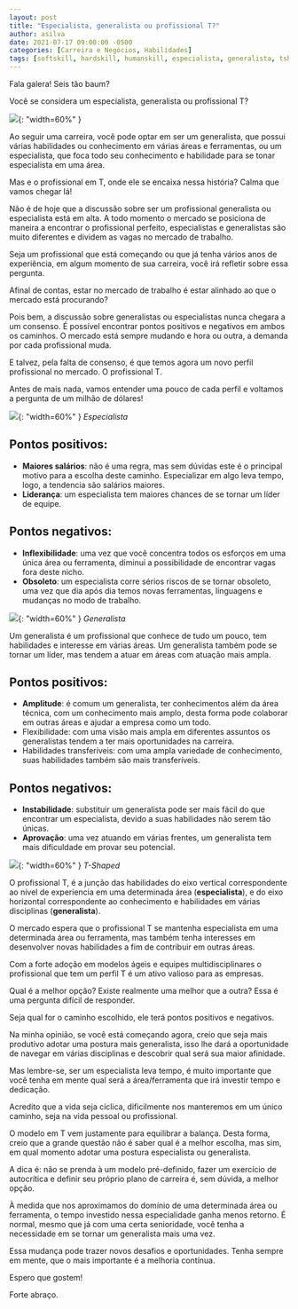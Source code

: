 ```yaml
---
layout: post
title: "Especialista, generalista ou profissional T?"
author: asilva
date: 2021-07-17 09:00:00 -0500
categories: [Carreira e Negócios, Habilidades]
tags: [softskill, hardskill, humanskill, especialista, generalista, tshape, habilidades]
---
```


Fala galera! Seis tão baum?

Você se considera um especialista, generalista ou profissional T?

![](/assets/img/09/habilidade1.png){: "width=60%" }

Ao seguir uma carreira, você pode optar em ser um generalista, que possui várias habilidades ou conhecimento em várias áreas e ferramentas, ou um especialista, que foca todo seu conhecimento e habilidade para se tonar especialista em uma área.

Mas e o profissional em T, onde ele se encaixa nessa história? Calma que vamos chegar lá!

Não é de hoje que a discussão sobre ser um profissional generalista ou especialista está em alta. A todo momento o mercado se posiciona de maneira a encontrar o profissional perfeito, especialistas e generalistas são muito diferentes e dividem as vagas no mercado de trabalho.

Seja um profissional que está começando ou que já tenha vários anos de experiência, em algum momento de sua carreira, você irá refletir sobre essa pergunta.

Afinal de contas, estar no mercado de trabalho é estar alinhado ao que o mercado está procurando?

Pois bem, a discussão sobre generalistas ou especialistas nunca chegara a um consenso. É possível encontrar pontos positivos e negativos em ambos os caminhos. O mercado está sempre mudando e hora ou outra, a demanda por cada profissional muda.

E talvez, pela falta de consenso, é que temos agora um novo perfil profissional no mercado. O profissional T.

Antes de mais nada, vamos entender uma pouco de cada perfil e voltamos a pergunta de um milhão de dólares!

![](/assets/img/09/habilidade2.jpg){: "width=60%" } _Especialista_

## **Pontos positivos:**

* **Maiores salários**: não é uma regra, mas sem dúvidas este é o principal motivo para a escolha deste caminho. Especializar em algo leva tempo, logo, a tendencia são salários maiores.
* **Liderança**: um especialista tem maiores chances de se tornar um líder de equipe.

## **Pontos negativos:**

* **Inflexibilidade**: uma vez que você concentra todos os esforços em uma única área ou ferramenta, diminui a possibilidade de encontrar vagas fora deste nicho.
* **Obsoleto**: um especialista corre sérios riscos de se tornar obsoleto, uma vez que dia após dia temos novas ferramentas, linguagens e mudanças no modo de trabalho.

![](/assets/img/09/habilidade3.jpg){: "width=60%" } _Generalista_

Um generalista é um profissional que conhece de tudo um pouco, tem habilidades e interesse em várias áreas. Um generalista também pode se tornar um líder, mas tendem a atuar em áreas com atuação mais ampla.

## **Pontos positivos:**

* **Amplitude**: é comum um generalista, ter conhecimentos além da área técnica, com um conhecimento mais amplo, desta forma pode colaborar em outras áreas e ajudar a empresa como um todo.
* Flexibilidade: com uma visão mais ampla em diferentes assuntos os generalistas tendem a ter mais oportunidades na carreira.
* Habilidades transferíveis: com uma ampla variedade de conhecimento, suas habilidades também são mais transferíveis.

## **Pontos negativos:**

* **Instabilidade**: substituir um generalista pode ser mais fácil do que encontrar um especialista, devido a suas habilidades não serem tão únicas.
* **Aprovação**: uma vez atuando em várias frentes, um generalista tem mais dificuldade em provar seu potencial.

![](/assets/img/09/habilidade4.jpg){: "width=60%" } _T-Shaped_

O profissional T, é a junção das habilidades do eixo vertical correspondente ao nível de experiencia em uma determinada área (**especialista**), e do eixo horizontal correspondente ao conhecimento e habilidades em várias disciplinas (**generalista**).

O mercado espera que o profissional T se mantenha especialista em uma determinada área ou ferramenta, mas também tenha interesses em desenvolver novas habilidades a fim de contribuir em outras áreas.

Com a forte adoção em modelos ágeis e equipes multidisciplinares o profissional que tem um perfil T é um ativo valioso para as empresas.

Qual é a melhor opção? Existe realmente uma melhor que a outra? Essa é uma pergunta difícil de responder.

Seja qual for o caminho escolhido, ele terá pontos positivos e negativos.

Na minha opinião, se você está começando agora, creio que seja mais produtivo adotar uma postura mais generalista, isso lhe dará a oportunidade de navegar em várias disciplinas e descobrir qual será sua maior afinidade.

Mas lembre-se, ser um especialista leva tempo, é muito importante que você tenha em mente qual será a área/ferramenta que irá investir tempo e dedicação.

Acredito que a vida seja cíclica, dificilmente nos manteremos em um único caminho, seja na vida pessoal ou profissional.

O modelo em T vem justamente para equilibrar a balança. Desta forma, creio que a grande questão não é saber qual é a melhor escolha, mas sim, em qual momento adotar uma postura especialista ou generalista.

A dica é: não se prenda à um modelo pré-definido, fazer um exercício de autocrítica e definir seu próprio plano de carreira é, sem dúvida, a melhor opção.

À medida que nos aproximamos do domínio de uma determinada área ou ferramenta, o tempo investido nessa especialidade ganha menos retorno. É normal, mesmo que já com uma certa senioridade, você tenha a necessidade em se tornar um generalista mais uma vez.

Essa mudança pode trazer novos desafios e oportunidades. Tenha sempre em mente, que o mais importante é a melhoria contínua.

Espero que gostem!

Forte abraço.